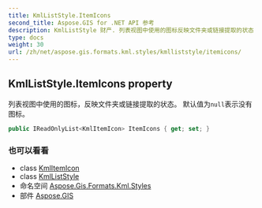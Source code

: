 ```yaml
---
title: KmlListStyle.ItemIcons
second_title: Aspose.GIS for .NET API 参考
description: KmlListStyle 财产. 列表视图中使用的图标反映文件夹或链接提取的状态 默认值为null表示没有图标
type: docs
weight: 30
url: /zh/net/aspose.gis.formats.kml.styles/kmlliststyle/itemicons/
---
```

## KmlListStyle.ItemIcons property

列表视图中使用的图标，反映文件夹或链接提取的状态。 默认值为`null`表示没有图标。

```csharp
public IReadOnlyList<KmlItemIcon> ItemIcons { get; set; }
```

### 也可以看看

* class [KmlItemIcon](../../kmlitemicon/)
* class [KmlListStyle](../)
* 命名空间 [Aspose.Gis.Formats.Kml.Styles](../../kmlliststyle/)
* 部件 [Aspose.GIS](../../../)



